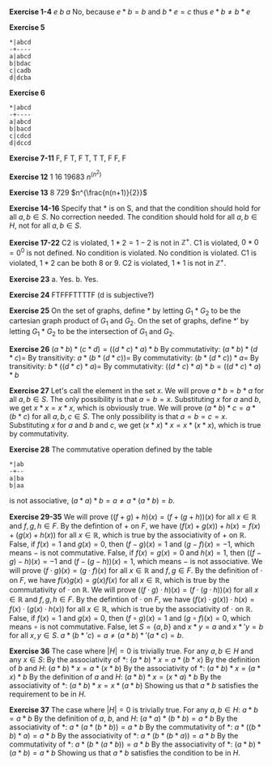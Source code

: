 **Exercise 1-4**
$e$
$b$
$a$
No, because $e*b=b$ and $b*e=c$ thus $e*b\neq b*e$

**Exercise 5**
```
*|abcd
-+----
a|abcd
b|bdac
c|cadb
d|dcba
```

**Exercise 6**
```
*|abcd
-+----
a|abcd
b|bacd
c|cdcd
d|dccd 
```

**Exercise 7-11**
F, F
T, F
T, T
T, F
F, F

**Exercise 12**
1
16
19683
$n^{(n^2)}$

**Exercise 13**
8
729
$n^{\frac{n(n+1)}{2}}$

**Exercise 14-16**
Specify that $*$ is on S, and that the condition should hold for all $a, b \in S$.
No correction needed.
The condition should hold for all $a, b \in H$, not for all $a, b \in S$.

**Exercise 17-22**
C2 is violated, $1*2=1-2$ is not in $\mathbb{Z}^+$.
C1 is violated, $0*0=0^0$ is not defined.
No condition is violated.
No condition is violated.
C1 is violated, $1*2$ can be both $8$ or $9$.
C2 is violated, $1*1$ is not in $\mathbb{Z}^+$.

**Exercise 23**
a. Yes.
b. Yes.

**Exercise 24**
FTFFFTTTTF
(d is subjective?)

**Exercise 25**
On the set of graphs, define $*$ by letting $G_1 * G_2$ to be the cartesian graph product of $G_1$ and $G_2$.
On the set of graphs, define $*'$ by letting $G_1 * G_2$ to be the intersection of $G_1$ and $G_2$.

**Exercise 26**
$(a*b)*(c*d)=((d*c)*a)*b$
By commutativity:
$(a*b)*(d*c)=$
By transitivity:
$a*(b*(d*c))=$
By commutativity:
$(b*(d*c))*a=$
By transitivity:
$b*((d*c)*a)=$
By commutativity:
$((d*c)*a)*b=((d*c)*a)*b$

**Exercise 27**
Let's call the element in the set $x$.
We will prove $a*b=b*a$ for all $a, b \in S$. The only possibility is that $a=b=x$. Substituting $x$ for $a$ and $b$, we get $x*x=x*x$, which is obviously true.
We will prove $(a*b)*c=a*(b*c)$ for all $a, b, c \in S$. The only possibility is that $a=b=c=x$. Substituting $x$ for $a$ and $b$ and $c$, we get $(x*x)*x=x*(x*x)$, which is true by commutativity.

**Exercise 28**
The commutative operation defined by the table
```
*|ab
-+--
a|ba
b|aa
```
is not associative, $(a*a)*b = a \neq a*(a*b) = b$.

**Exercise 29-35**
We will prove $((f+g)+h)(x) = (f+(g+h))(x)$ for all $x \in \mathbb{R}$ and $f, g, h \in F$. By the defintion of $+$ on $F$, we have $(f(x)+g(x))+h(x)=f(x)+(g(x)+h(x))$ for all $x \in \mathbb{R}$, which is true by the associativity of $+$ on $\mathbb{R}$.
False, if $f(x)=1$ and $g(x)=0$, then $(f-g)(x)=1$ and $(g-f)(x)=-1$, which means $-$ is not commutative.
False, if $f(x)=g(x)=0$ and $h(x)=1$, then $((f-g)-h)(x)=-1$ and $(f-(g-h))(x)=1$, which means $-$ is not associative.
We will prove $(f\cdot g)(x) = (g\cdot f)(x)$ for all $x\in \mathbb{R}$ and $f, g \in F$. By the definition of $\cdot$ on $F$, we have $f(x)g(x)=g(x)f(x)$ for all $x\in \mathbb{R}$, which is true by the commutativity of $\cdot$ on $\mathbb{R}$.
We will prove $((f\cdot g)\cdot h)(x) = (f\cdot (g\cdot h))(x)$ for all $x \in \mathbb{R}$ and $f, g, h \in F$. By the defintion of $\cdot$ on $F$, we have $(f(x)\cdot g(x))\cdot h(x)=f(x)\cdot (g(x)\cdot h(x))$ for all $x \in \mathbb{R}$, which is true by the associativity of $\cdot$ on $\mathbb{R}$.
False, if $f(x)=1$ and $g(x)=0$, then $(f\circ g)(x)=1$ and $(g\circ f)(x)=0$, which means $\circ$ is not commutative.
False, let $S=\{a, b\}$ and $x*y=a$ and $x*'y = b$ for all $x, y \in S$. $a*(b*'c) = a \neq (a*b)*'(a*c) = b$.

**Exercise 36**
The case where $|H| = 0$ is trivially true. For any $a, b \in H$ and any $x \in S$:
By the associativity of $*$:
$(a*b)*x = a*(b*x)$
By the definition of $b$ and $H$:
$(a*b)*x = a*(x*b)$
By the associativity of $*$:
$(a*b)*x = (a*x)*b$
By the definition of $a$ and $H$:
$(a*b)*x = (x*a)*b$
By the associativity of $*$:
$(a*b)*x = x*(a*b)$
Showing us that $a*b$ satisfies the requirement to be in $H$.

**Exercise 37**
The case where $|H| = 0$ is trivially true. For any $a, b \in H$:
$a*b=a*b$
By the definition of $a$, $b$, and $H$:
$(a*a)*(b*b)=a*b$
By the associativity of $*$:
$a*(a*(b*b))=a*b$
By the commutativity of $*$:
$a*((b*b)*a)=a*b$
By the associativity of $*$:
$a*(b*(b*a))=a*b$
By the commutativity of $*$:
$a*(b*(a*b))=a*b$
By the associativity of $*$:
$(a*b)*(a*b)=a*b$
Showing us that $a*b$ satisfies the condition to be in $H$.

